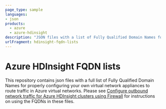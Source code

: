 ```yaml
---
page_type: sample
languages:
- json
products:
  - azure
  - azure-hdinsight
description: "JSON files with a list of Fully Qualified Domain Names for configuring your own virtual network appliances to route traffic in Azure virtual networks."
urlFragment: hdinsight-fqdn-lists
---
```


# Azure HDInsight FQDN lists

This repository contains json files with a full list of Fully Qualified Domain Names for properly configuring your own virtual network appliances to route traffic in Azure virtual networks. Please see [Configure outbound network traffic for Azure HDInsight clusters using Firewall](https://docs.microsoft.com/en-us/azure/hdinsight/hdinsight-restrict-outbound-traffic) for instructions on using the FQDNs in these files.
